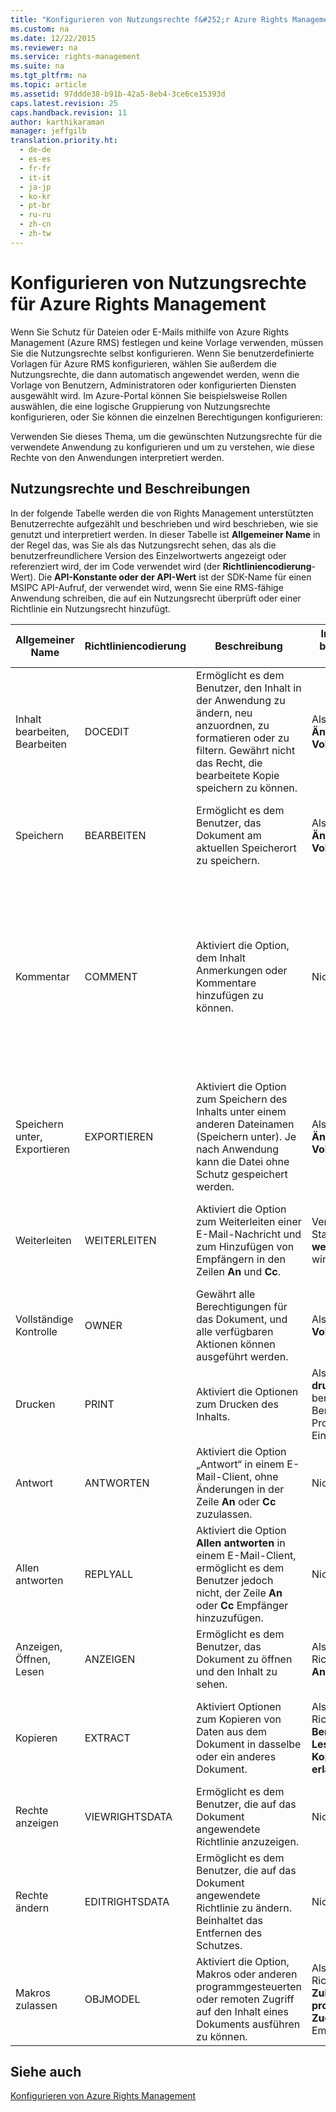 ```yaml
---
title: "Konfigurieren von Nutzungsrechte f&#252;r Azure Rights Management"
ms.custom: na
ms.date: 12/22/2015
ms.reviewer: na
ms.service: rights-management
ms.suite: na
ms.tgt_pltfrm: na
ms.topic: article
ms.assetid: 97ddde38-b91b-42a5-8eb4-3ce6ce15393d
caps.latest.revision: 25
caps.handback.revision: 11
author: karthikaraman
manager: jeffgilb
translation.priority.ht: 
  - de-de
  - es-es
  - fr-fr
  - it-it
  - ja-jp
  - ko-kr
  - pt-br
  - ru-ru
  - zh-cn
  - zh-tw
---
```

# Konfigurieren von Nutzungsrechte f&#252;r Azure Rights Management
Wenn Sie Schutz für Dateien oder E-Mails mithilfe von Azure Rights Management (Azure RMS) festlegen und keine Vorlage verwenden, müssen Sie die Nutzungsrechte selbst konfigurieren. Wenn Sie benutzerdefinierte Vorlagen für Azure RMS konfigurieren, wählen Sie außerdem die Nutzungsrechte, die dann automatisch angewendet werden, wenn die Vorlage von Benutzern, Administratoren oder konfigurierten Diensten ausgewählt wird. Im Azure-Portal können Sie beispielsweise Rollen auswählen, die eine logische Gruppierung von Nutzungsrechte konfigurieren, oder Sie können die einzelnen Berechtigungen konfigurieren:

Verwenden Sie dieses Thema, um die gewünschten Nutzungsrechte für die verwendete Anwendung zu konfigurieren und um zu verstehen, wie diese Rechte von den Anwendungen interpretiert werden.

## Nutzungsrechte und Beschreibungen
In der folgende Tabelle werden die von Rights Management unterstützten Benutzerrechte aufgezählt und beschrieben und wird beschrieben, wie sie genutzt und interpretiert werden. In dieser Tabelle ist **Allgemeiner Name** in der Regel das, was Sie als das Nutzungsrecht sehen, das als die benutzerfreundlichere Version des Einzelwortwerts angezeigt oder referenziert wird, der im Code verwendet wird (der **Richtliniencodierung**-Wert). Die **API-Konstante oder der API-Wert** ist der SDK-Name für einen MSIPC API-Aufruf, der verwendet wird, wenn Sie eine RMS-fähige Anwendung schreiben, die auf ein Nutzungsrecht überprüft oder einer Richtlinie ein Nutzungsrecht hinzufügt.

|Allgemeiner Name|Richtliniencodierung|Beschreibung|Implementierung in benutzerdefinierten Office-Rechten|Name des Azure-Portals|Name in den AD RMS-Vorlagen|API-Konstante oder API-Wert|Zusätzliche Informationen|
|--------------------|------------------------|----------------|---------------------------------------------------------|--------------------------|-------------------------------|-------------------------------|-----------------------------|
|Inhalt bearbeiten, Bearbeiten|DOCEDIT|Ermöglicht es dem Benutzer, den Inhalt in der Anwendung zu ändern, neu anzuordnen, zu formatieren oder zu filtern. Gewährt nicht das Recht, die bearbeitete Kopie speichern zu können.|Als Teil der Optionen **Ändern** und **Vollzugriff**.|**Inhalt bearbeiten**|**Bearbeiten**|Nicht verfügbar|In Office-Anwendungen ermöglicht dieses Recht es den Benutzern auch, das Dokument zu speichern.|
|Speichern|BEARBEITEN|Ermöglicht es dem Benutzer, das Dokument am aktuellen Speicherort zu speichern.|Als Teil der Optionen **Ändern** und **Vollzugriff**.|**Datei speichern**|**Speichern**|IPC_GENERIC_WRITEL"EDIT"|In Office-Anwendungen ermöglicht dieses Recht es den Benutzern auch, das Dokument zu ändern.|
|Kommentar|COMMENT|Aktiviert die Option, dem Inhalt Anmerkungen oder Kommentare hinzufügen zu können.|Nicht implementiert.|Nicht implementiert.|Nicht implementiert.|IPC_GENERIC_COMMENTL"COMMENT"|Dieses Recht ist im SDK verfügbar, ist als eine Ad-hoc-Richtlinie im RMS-Schutz-Modul (RMSProtection) für Windows PowerShell verfügbar und wurde in einigen Anwendungen von Softwarelieferanten implementiert. Es wird allerdings nicht häufig verwendet und wird derzeit nicht vom Office-Anwendungen unterstützt.|
|Speichern unter, Exportieren|EXPORTIEREN|Aktiviert die Option zum Speichern des Inhalts unter einem anderen Dateinamen (Speichern unter). Je nach Anwendung kann die Datei ohne Schutz gespeichert werden.|Als Teil der Optionen **Ändern** und **Vollzugriff**.|**Inhalt exportieren (Speichern unter)**|**Exportieren (Speichern unter)**|IPC_GENERIC_EXPORTL"EXPORT"|Durch dieses Recht hat der Benutzer auch die Möglichkeit, andere Exportoptionen in Anwendungen auszuführen, beispielsweise **An OneNote senden**.|
|Weiterleiten|WEITERLEITEN|Aktiviert die Option zum Weiterleiten einer E-Mail-Nachricht und zum Hinzufügen von Empfängern in den Zeilen **An** und **Cc**.|Verweigert, wenn die Standardrichtlinie **Nicht weiterleiten** verwendet wird.|**Weiterleiten**|**Weiterleiten**|IPC_EMAIL_FORWARDL"FORWARD"|Gestattet es dem Weiterleiter nicht, anderen Benutzern Berechtigungen als Teil des Weiterleitungsvorgangs zu gewähren.|
|Vollständige Kontrolle|OWNER|Gewährt alle Berechtigungen für das Dokument, und alle verfügbaren Aktionen können ausgeführt werden.|Als benutzerdefinierte **Vollzugriff**-Option.|**Vollständige Kontrolle**|**Vollständige Kontrolle**|IPC_GENERIC_ALLL"OWNER"|Umfasst die Möglichkeit, den Schutz zu entfernen.|
|Drucken|PRINT|Aktiviert die Optionen zum Drucken des Inhalts.|Als Option **Inhalt drucken** in benutzerdefinierten Berechtigungen. Keine Pro-Empfänger-Einstellung.|**Drucken**|**Drucken**|IPC_GENERIC_PRINTL"PRINT|Keine weiteren Informationen|
|Antwort|ANTWORTEN|Aktiviert die Option „Antwort“ in einem E-Mail-Client, ohne Änderungen in der Zeile **An** oder **Cc** zuzulassen.|Nicht verfügbar|**Antwort**|**Antwort**|IPC_EMAIL_REPLY|Keine weiteren Informationen|
|Allen antworten|REPLYALL|Aktiviert die Option **Allen antworten** in einem E-Mail-Client, ermöglicht es dem Benutzer jedoch nicht, der Zeile **An** oder **Cc** Empfänger hinzuzufügen.|Nicht verfügbar|**Allen antworten**|**Allen antworten**|IPC_EMAIL_REPLYALLL"REPLYALL"|Keine weiteren Informationen|
|Anzeigen, Öffnen, Lesen|ANZEIGEN|Ermöglicht es dem Benutzer, das Dokument zu öffnen und den Inhalt zu sehen.|Als benutzerdefinierte Richtlinie **Lesen**, Option **Anzeigen**.|**Inhalt anzeigen**|**Anzeigen**|IPC_GENERIC_READL"VIEW"|Keine weiteren Informationen|
|Kopieren|EXTRACT|Aktiviert Optionen zum Kopieren von Daten aus dem Dokument in dasselbe oder ein anderes Dokument.|Als benutzerdefinierte Richtlinienoption **Benutzern mit Lesezugriff das Kopieren des Inhalts erlauben**.|**Inhalt kopieren und extrahieren**|**Extract**|IPC_GENERIC_EXTRACTL"EXTRACT"|In einigen Anwendungen ermöglicht es auch, dass das gesamte Dokument ungeschützt gespeichert werden kann.|
|Rechte anzeigen|VIEWRIGHTSDATA|Ermöglicht es dem Benutzer, die auf das Dokument angewendete Richtlinie anzuzeigen.|Nicht implementiert.|**Zugewiesene Rechte anzeigen**|**Rechte anzeigen**|IPC_READ_RIGHTSL"VIEWRIGHTSDATA"|Von einigen Anwendungen ignoriert.|
|Rechte ändern|EDITRIGHTSDATA|Ermöglicht es dem Benutzer, die auf das Dokument angewendete Richtlinie zu ändern. Beinhaltet das Entfernen des Schutzes.|Nicht implementiert.|**Rechte ändern**|**Rechte bearbeiten**|IPC_WRITE_RIGHTSL"EDITRIGHTSDATA"|Keine weiteren Informationen|
|Makros zulassen|OBJMODEL|Aktiviert die Option, Makros oder anderen programmgesteuerten oder remoten Zugriff auf den Inhalt eines Dokuments ausführen zu können.|Als benutzerdefinierte Richtlinienoption zum **Zulassen von programmgesteuertem Zugriff**. Keine Pro-Empfänger-Einstellung.|**Makros zulassen**|**Makros zulassen**|Nicht verfügbar|Keine weiteren Informationen|

## Siehe auch
[Konfigurieren von Azure Rights Management](../../ems/AADRightsMgmt/Configuring-Azure-Rights-Management.md)

